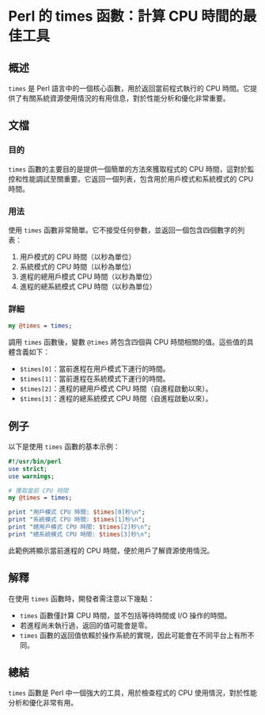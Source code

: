 <!--
Meta Description: # Perl 的 times 函數：計算 CPU 時間的最佳工具 ## 概述 `times` 是 Perl 語言中的一個核心函數，用於返回當前程式執行的 CPU 時間。它提供了有關系統資源使用情況的有用信息，對於性能分析和優化非常重要。 ## 文檔 ### 目的 `times` 函數的主要目的是提供...
Meta Keywords: times, cpu, perl, 以秒為單位, print
-->

# Perl 的 times 函數：計算 CPU 時間的最佳工具

## 概述
`times` 是 Perl 語言中的一個核心函數，用於返回當前程式執行的 CPU 時間。它提供了有關系統資源使用情況的有用信息，對於性能分析和優化非常重要。

## 文檔
### 目的
`times` 函數的主要目的是提供一個簡單的方法來獲取程式的 CPU 時間，這對於監控和性能調試至關重要。它返回一個列表，包含用於用戶模式和系統模式的 CPU 時間。

### 用法
使用 `times` 函數非常簡單。它不接受任何參數，並返回一個包含四個數字的列表：
1. 用戶模式的 CPU 時間（以秒為單位）
2. 系統模式的 CPU 時間（以秒為單位）
3. 進程的總用戶模式 CPU 時間（以秒為單位）
4. 進程的總系統模式 CPU 時間（以秒為單位）

### 詳細
```perl
my @times = times;
```
調用 `times` 函數後，變數 `@times` 將包含四個與 CPU 時間相關的值。這些值的具體含義如下：
- `$times[0]`：當前進程在用戶模式下運行的時間。
- `$times[1]`：當前進程在系統模式下運行的時間。
- `$times[2]`：進程的總用戶模式 CPU 時間（自進程啟動以來）。
- `$times[3]`：進程的總系統模式 CPU 時間（自進程啟動以來）。

## 例子
以下是使用 `times` 函數的基本示例：

```perl
#!/usr/bin/perl
use strict;
use warnings;

# 獲取當前 CPU 時間
my @times = times;

print "用戶模式 CPU 時間: $times[0]秒\n";
print "系統模式 CPU 時間: $times[1]秒\n";
print "總用戶模式 CPU 時間: $times[2]秒\n";
print "總系統模式 CPU 時間: $times[3]秒\n";
```

此範例將顯示當前進程的 CPU 時間，便於用戶了解資源使用情況。

## 解釋
在使用 `times` 函數時，開發者需注意以下幾點：
- `times` 函數僅計算 CPU 時間，並不包括等待時間或 I/O 操作的時間。
- 若進程尚未執行過，返回的值可能會是零。
- `times` 函數的返回值依賴於操作系統的實現，因此可能會在不同平台上有所不同。

## 總結
`times` 函數是 Perl 中一個強大的工具，用於檢查程式的 CPU 使用情況，對於性能分析和優化非常有用。